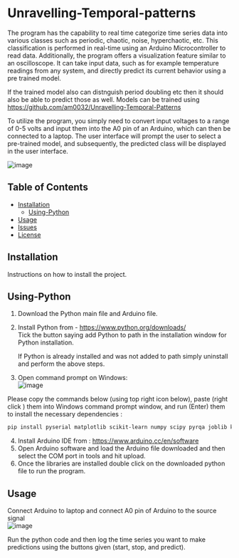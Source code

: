 # Unravelling-Temporal-patterns   

The program has the capability to real time categorize time series data into various classes such as periodic, chaotic, noise, hyperchaotic, etc. This classification is performed in real-time using an Arduino Microcontroller to read data. Additionally, the program offers a visualization feature similar to an oscilloscope. It can take input data, such as for example temperature readings from any system, and directly predict its current behavior using a pre trained model.

If the trained model also can distnguish period doubling etc then it should also be able to predict those as well. Models can be trained using https://github.com/am0032/Unravelling-Temporal-Patterns

To utilize the program, you simply need to convert input voltages to a range of 0-5 volts and input them into the A0 pin of an Arduino, which can then be connected to a laptop. The user interface will prompt the user to select a pre-trained model, and subsequently, the predicted class will be displayed in the user interface.

![image](https://github.com/am0032/Real-Time-ML-Classification-of-Time-Series/assets/123314532/316bbc24-763c-43d8-8eb1-3ebc171479d4)

   
 


## Table of Contents
- [Installation](#Installation)
  - [Using-Python](#Using-Python)
- [Usage](#Usage)
- [Issues](#issues)
- [License](#licensing)



## Installation  
Instructions on how to install the project.  



## Using-Python    
1) Download the Python main file and Arduino file.   

2) Install Python from - https://www.python.org/downloads/   
    Tick the button saying add Python to path in the installation window for Python installation.  

    If Python is already installed and was not added to path simply uninstall and perform the above steps.   



3) Open command prompt on Windows:   
![image](https://github.com/am0032/Unravelling-Temporal-Patterns/assets/123314532/3d5f24b6-00f9-4425-807f-263ece9e9f1a)   

Please copy the commands below (using top right icon below), paste (right click ) them into Windows  command prompt window, and run (Enter) them to install the necessary dependencies :  

```bash
pip install pyserial matplotlib scikit-learn numpy scipy pyrqa joblib kneed pandas python-igraph

```
4) Install Arduino IDE from : https://www.arduino.cc/en/software   
5) Open Arduino software and load the Arduino file downloaded and then select the COM port in tools and hit upload.    
6) Once the libraries are installed double click on the downloaded python file  to run the program.    


## Usage   
Connect Arduino to laptop and connect A0 pin of Arduino to the source signal  
![image](https://github.com/am0032/Real-Time-ML-Classification-of-Time-Series/assets/123314532/a0684b34-be8b-4fbf-afa9-b788254284da)  

Run the python code and then log the time series you want to make predictions using the buttons given (start, stop, and predict).















